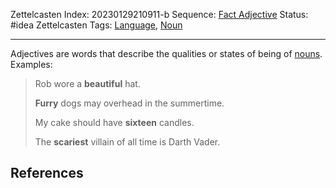 Zettelcasten Index: 20230129210911-b
Sequence: [Fact Adjective](Fact%20Adjective.md)
Status: #idea
Zettelcasten Tags: [Language](../map-of-content/Language.md), [Noun](Noun.md)

---

Adjectives are words that describe the qualities or states of being of [nouns](Noun.md). Examples:

 > 
 > Rob wore a **beautiful** hat.
 > 
 > **Furry** dogs may overhead in the summertime.
 > 
 > My cake should have **sixteen** candles.
 > 
 > The **scariest** villain of all time is Darth Vader.

## References
